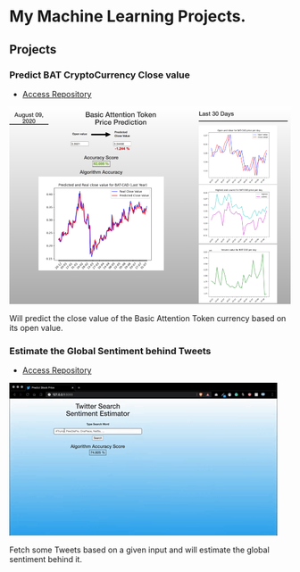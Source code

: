 # My Machine Learning Projects.

## Projects

### Predict BAT CryptoCurrency Close value

* [Access Repository](https://github.com/Scylidose/ml-projects/tree/master/Predict_Stock_Prices)  

![CryptoCurrency png](img/crypto_bat-img.png)  

Will predict the close value of the Basic Attention Token currency based on its open value.


### Estimate the Global Sentiment behind Tweets

* [Access Repository](https://github.com/Scylidose/ml-projects/tree/master/Sentiment_Estimator)  

![Sentiment Estimator gif](img/estimation-gif.gif)

Fetch some Tweets based on a given input and will estimate the global sentiment behind it.
